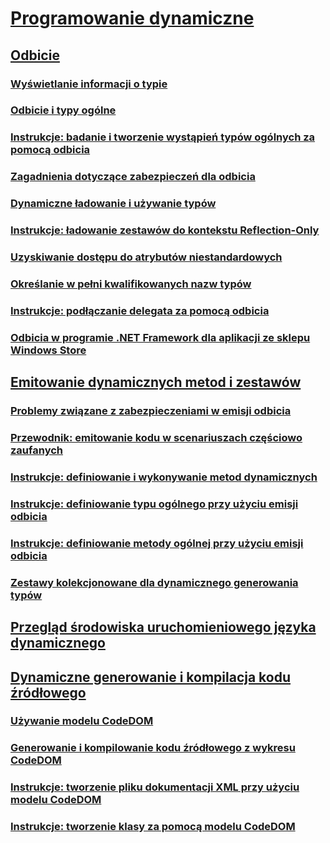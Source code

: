 # [Programowanie dynamiczne](index.md)
## [Odbicie](reflection.md)
### [Wyświetlanie informacji o typie](viewing-type-information.md)
### [Odbicie i typy ogólne](reflection-and-generic-types.md)
### [Instrukcje: badanie i tworzenie wystąpień typów ogólnych za pomocą odbicia](how-to-examine-and-instantiate-generic-types-with-reflection.md)
### [Zagadnienia dotyczące zabezpieczeń dla odbicia](security-considerations-for-reflection.md)
### [Dynamiczne ładowanie i używanie typów](dynamically-loading-and-using-types.md)
### [Instrukcje: ładowanie zestawów do kontekstu Reflection-Only](how-to-load-assemblies-into-the-reflection-only-context.md)
### [Uzyskiwanie dostępu do atrybutów niestandardowych](accessing-custom-attributes.md)
### [Określanie w pełni kwalifikowanych nazw typów](specifying-fully-qualified-type-names.md)
### [Instrukcje: podłączanie delegata za pomocą odbicia](how-to-hook-up-a-delegate-using-reflection.md)
### [Odbicia w programie .NET Framework dla aplikacji ze sklepu Windows Store](reflection-for-windows-store-apps.md)
## [Emitowanie dynamicznych metod i zestawów](emitting-dynamic-methods-and-assemblies.md)
### [Problemy związane z zabezpieczeniami w emisji odbicia](security-issues-in-reflection-emit.md)
### [Przewodnik: emitowanie kodu w scenariuszach częściowo zaufanych](walkthrough-emitting-code-in-partial-trust-scenarios.md)
### [Instrukcje: definiowanie i wykonywanie metod dynamicznych](how-to-define-and-execute-dynamic-methods.md)
### [Instrukcje: definiowanie typu ogólnego przy użyciu emisji odbicia](how-to-define-a-generic-type-with-reflection-emit.md)
### [Instrukcje: definiowanie metody ogólnej przy użyciu emisji odbicia](how-to-define-a-generic-method-with-reflection-emit.md)
### [Zestawy kolekcjonowane dla dynamicznego generowania typów](collectible-assemblies.md)
## [Przegląd środowiska uruchomieniowego języka dynamicznego](dynamic-language-runtime-overview.md)
## [Dynamiczne generowanie i kompilacja kodu źródłowego](dynamic-source-code-generation-and-compilation.md)
### [Używanie modelu CodeDOM](using-the-codedom.md)
### [Generowanie i kompilowanie kodu źródłowego z wykresu CodeDOM](generating-and-compiling-source-code-from-a-codedom-graph.md)
### [Instrukcje: tworzenie pliku dokumentacji XML przy użyciu modelu CodeDOM](how-to-create-an-xml-documentation-file-using-codedom.md)
### [Instrukcje: tworzenie klasy za pomocą modelu CodeDOM](how-to-create-a-class-using-codedom.md)
